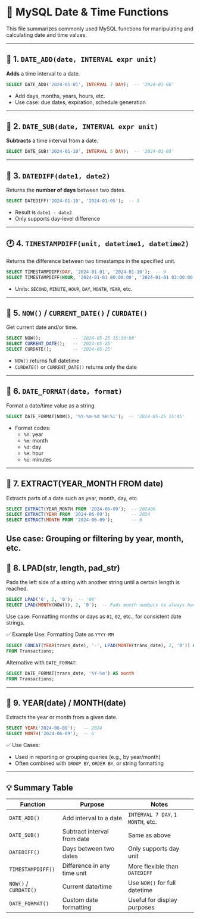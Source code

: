 # 📆 MySQL Date & Time Functions

This file summarizes commonly used MySQL functions for manipulating and calculating date and time values.

---

## 🧱 1. `DATE_ADD(date, INTERVAL expr unit)`

**Adds** a time interval to a date.

```sql
SELECT DATE_ADD('2024-01-01', INTERVAL 7 DAY);  -- '2024-01-08'
```

- Add days, months, years, hours, etc.
- Use case: due dates, expiration, schedule generation

---

## 🔁 2. `DATE_SUB(date, INTERVAL expr unit)`

**Subtracts** a time interval from a date.

```sql
SELECT DATE_SUB('2024-01-10', INTERVAL 5 DAY);  -- '2024-01-05'
```

---

## 📅 3. `DATEDIFF(date1, date2)`

Returns the **number of days** between two dates.

```sql
SELECT DATEDIFF('2024-01-10', '2024-01-05');  -- 5
```

- Result is `date1 - date2`
- Only supports day-level difference

---

## 🕐 4. `TIMESTAMPDIFF(unit, datetime1, datetime2)`

Returns the difference between two timestamps in the specified unit.

```sql
SELECT TIMESTAMPDIFF(DAY, '2024-01-01', '2024-01-10');  -- 9
SELECT TIMESTAMPDIFF(HOUR, '2024-01-01 00:00:00', '2024-01-01 03:00:00');  -- 3
```

- Units: `SECOND`, `MINUTE`, `HOUR`, `DAY`, `MONTH`, `YEAR`, etc.

---

## 🧪 5. `NOW()` / `CURRENT_DATE()` / `CURDATE()`

Get current date and/or time.

```sql
SELECT NOW();            -- '2024-05-25 15:30:00'
SELECT CURRENT_DATE();   -- '2024-05-25'
SELECT CURDATE();        -- '2024-05-25'
```

- `NOW()` returns full datetime
- `CURDATE()` or `CURRENT_DATE()` returns only the date

---

## 🔁 6. `DATE_FORMAT(date, format)`

Format a date/time value as a string.

```sql
SELECT DATE_FORMAT(NOW(), '%Y-%m-%d %H:%i');  -- '2024-05-25 15:45'
```

- Format codes:
  - `%Y`: year
  - `%m`: month
  - `%d`: day
  - `%H`: hour
  - `%i`: minutes

---

## 🧮 7. EXTRACT(YEAR_MONTH FROM date)
Extracts parts of a date such as year, month, day, etc.

```sql
SELECT EXTRACT(YEAR_MONTH FROM '2024-06-09');  -- 202406
SELECT EXTRACT(YEAR FROM '2024-06-09');        -- 2024
SELECT EXTRACT(MONTH FROM '2024-06-09');       -- 6
```

Use case: Grouping or filtering by year, month, etc.
---

## 🧱 8. LPAD(str, length, pad_str)
Pads the left side of a string with another string until a certain length is reached.

```sql
SELECT LPAD('6', 2, '0');  -- '06'
SELECT LPAD(MONTH(NOW()), 2, '0');  -- Pads month numbers to always have two digits
```

Use case: Formatting months or days as `01`, `02`, etc., for consistent date strings.


✅ Example Use: Formatting Date as `YYYY-MM`

```sql
SELECT CONCAT(YEAR(trans_date), '-', LPAD(MONTH(trans_date), 2, '0')) AS month
FROM Transactions;
```

Alternative with `DATE_FORMAT`:

```sql
SELECT DATE_FORMAT(trans_date, '%Y-%m') AS month
FROM Transactions;
```

---

## 📆 9. YEAR(date) / MONTH(date)
Extracts the year or month from a given date.

```sql
SELECT YEAR('2024-06-09');   -- 2024
SELECT MONTH('2024-06-09');  -- 6
```

✅ Use Cases:
- Used in reporting or grouping queries (e.g., by year/month)
- Often combined with `GROUP BY`, `ORDER BY`, or string formatting

---

## 💡 Summary Table

| Function          | Purpose                      | Notes                             |
|-------------------|------------------------------|-----------------------------------|
| `DATE_ADD()`       | Add interval to a date       | `INTERVAL 7 DAY`, `1 MONTH`, etc. |
| `DATE_SUB()`       | Subtract interval from date  | Same as above                     |
| `DATEDIFF()`       | Days between two dates       | Only supports day unit            |
| `TIMESTAMPDIFF()`  | Difference in any time unit  | More flexible than `DATEDIFF`     |
| `NOW()` / `CURDATE()` | Current date/time         | Use `NOW()` for full datetime     |
| `DATE_FORMAT()`    | Custom date formatting       | Useful for display purposes       |
